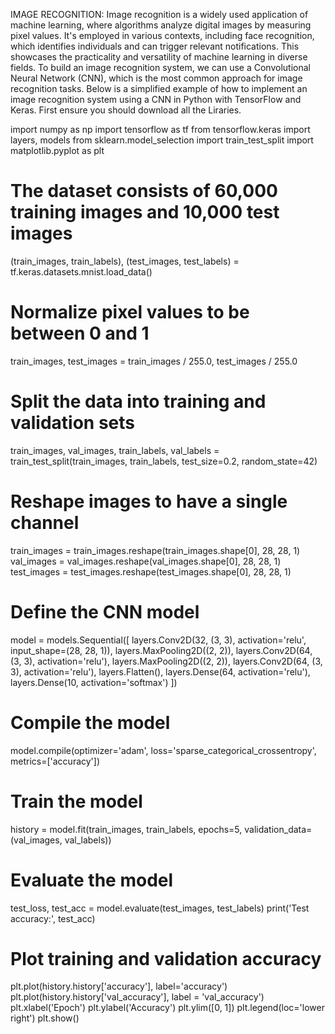 IMAGE RECOGNITION: Image recognition is a widely used application of machine learning, where
 algorithms analyze digital images by measuring pixel values. It's employed in
 various contexts, including face recognition, which identifies individuals and can
 trigger relevant notifications. This showcases the practicality and versatility of
 machine learning in diverse fields.
 To build an image recognition system, we can use a Convolutional Neural Network (CNN), which is the most common approach for image recognition tasks.
 Below is a simplified example of how to implement an image recognition system using a CNN in Python with TensorFlow and Keras.
 First ensure you should download all the Liraries.


 
 import numpy as np
import tensorflow as tf
from tensorflow.keras import layers, models
from sklearn.model_selection import train_test_split
import matplotlib.pyplot as plt



# The dataset consists of 60,000 training images and 10,000 test images
(train_images, train_labels), (test_images, test_labels) = tf.keras.datasets.mnist.load_data()

# Normalize pixel values to be between 0 and 1
train_images, test_images = train_images / 255.0, test_images / 255.0

# Split the data into training and validation sets
train_images, val_images, train_labels, val_labels = train_test_split(train_images, train_labels, test_size=0.2, random_state=42)

# Reshape images to have a single channel
train_images = train_images.reshape(train_images.shape[0], 28, 28, 1)
val_images = val_images.reshape(val_images.shape[0], 28, 28, 1)
test_images = test_images.reshape(test_images.shape[0], 28, 28, 1)

# Define the CNN model
model = models.Sequential([
    layers.Conv2D(32, (3, 3), activation='relu', input_shape=(28, 28, 1)),
    layers.MaxPooling2D((2, 2)),
    layers.Conv2D(64, (3, 3), activation='relu'),
    layers.MaxPooling2D((2, 2)),
    layers.Conv2D(64, (3, 3), activation='relu'),
    layers.Flatten(),
    layers.Dense(64, activation='relu'),
    layers.Dense(10, activation='softmax')
])

# Compile the model
model.compile(optimizer='adam',
              loss='sparse_categorical_crossentropy',
              metrics=['accuracy'])

# Train the model
history = model.fit(train_images, train_labels, epochs=5, validation_data=(val_images, val_labels))

# Evaluate the model
test_loss, test_acc = model.evaluate(test_images, test_labels)
print('Test accuracy:', test_acc)

# Plot training and validation accuracy
plt.plot(history.history['accuracy'], label='accuracy')
plt.plot(history.history['val_accuracy'], label = 'val_accuracy')
plt.xlabel('Epoch')
plt.ylabel('Accuracy')
plt.ylim([0, 1])
plt.legend(loc='lower right')
plt.show()
